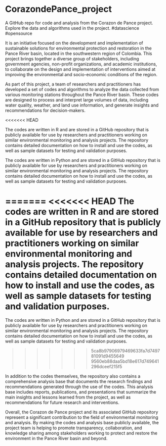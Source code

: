 # CorazondePance_project
A GitHub repo for code and analysis from the Corazon de Pance project. Explore the data and algorithms used in the project. #datascience #opensource


It is an initiative focused on the development and implementation of sustainable solutions for environmental protection and restoration in the Pance River basin, located in the southwestern region of Colombia. This project brings together a diverse group of stakeholders, including government agencies, non-profit organizations, and academic institutions, to collaborate on the design and implementation of interventions aimed at improving the environmental and socio-economic conditions of the region.

As part of this project, a team of researchers and practitioners has developed a set of codes and algorithms to analyze the data collected from various monitoring stations throughout the Pance River basin. These codes are designed to process and interpret large volumes of data, including water quality, weather, and land use information, and generate insights and recommendations for decision-makers.

<<<<<<< HEAD

The codes are written in R and are stored in a GitHub repository that is publicly available for use by researchers and practitioners working on similar environmental monitoring and analysis projects. The repository contains detailed documentation on how to install and use the codes, as well as sample datasets for testing and validation purposes.

The codes are written in Python and are stored in a GitHub repository that is publicly available for use by researchers and practitioners working on similar environmental monitoring and analysis projects. The repository contains detailed documentation on how to install and use the codes, as well as sample datasets for testing and validation purposes.

=======
<<<<<<< HEAD
The codes are written in R and are stored in a GitHub repository that is publicly available for use by researchers and practitioners working on similar environmental monitoring and analysis projects. The repository contains detailed documentation on how to install and use the codes, as well as sample datasets for testing and validation purposes.
=======
The codes are written in Python and are stored in a GitHub repository that is publicly available for use by researchers and practitioners working on similar environmental monitoring and analysis projects. The repository contains detailed documentation on how to install and use the codes, as well as sample datasets for testing and validation purposes.
>>>>>>> 5ca8b97906979469633fa7d749781091d9455649
>>>>>>> 9560eb88daa5bd18e617d749641296dceef215f5

In addition to the codes themselves, the repository also contains a comprehensive analysis base that documents the research findings and recommendations generated through the use of the codes. This analysis base includes reports, publications, and presentations that summarize the main insights and lessons learned from the project, as well as recommendations for future research and interventions.

Overall, the Corazon de Pance project and its associated GitHub repository represent a significant contribution to the field of environmental monitoring and analysis. By making the codes and analysis base publicly available, the project team is helping to promote transparency, collaboration, and knowledge sharing among stakeholders working to protect and restore the environment in the Pance River basin and beyond.